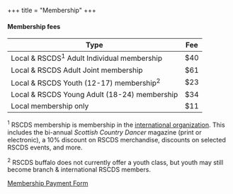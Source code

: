 +++
title = "Membership"
+++


#### Membership fees

Type | Fee
---|---
Local & RSCDS<sup>1</sup> Adult Individual membership | $40
Local & RSCDS Adult Joint membership | $61
Local & RSCDS Youth (12-17) membership<sup>2</sup> | $23
Local & RSCDS Young Adult (18-24) membership | $34
Local membership only | $11

<sup>1</sup> RSCDS membership is membership in the [international organization]([https://rscds](https://rscds.org/)). This includes the bi-annual *Scottish Country Dancer* magazine (print or electronic), a 10% discount on RSCDS merchandise, discounts on selected RSCDS events, and more.

<sup>2</sup> RSCDS buffalo does not currently offer a youth class, but youth may still become branch & international RSCDS members.

[Membership Payment Form](/membership/RSCDS_Membership_Payment_Form_2025.xlsx)
